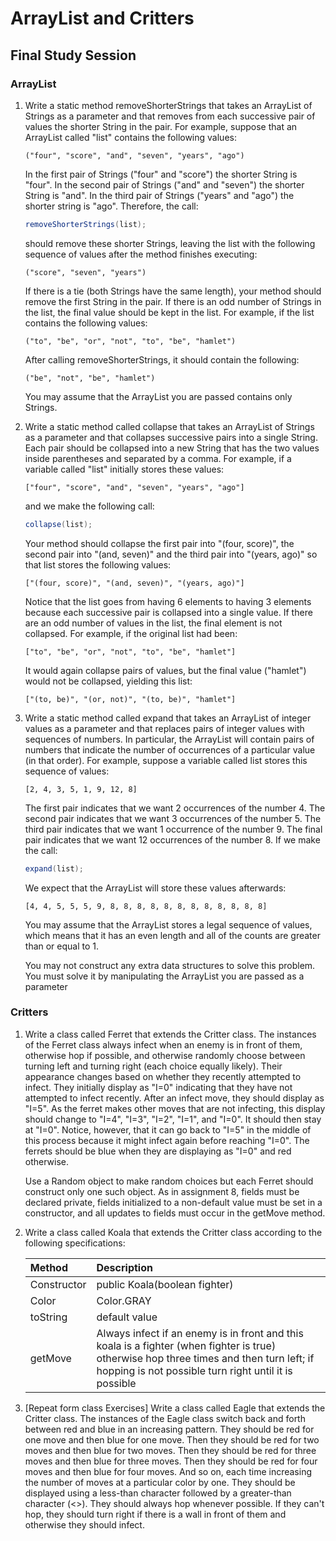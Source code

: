 # ArrayList and Critters
## Final Study Session

### ArrayList
1. Write a static method removeShorterStrings that takes an ArrayList of Strings as a parameter and that removes from each successive pair of values the shorter String in the pair. For example, suppose that an ArrayList called "list" contains the following values:

	```
	("four", "score", "and", "seven", "years", "ago")
	```

	In the first pair of Strings ("four" and "score") the shorter String is "four". In the second pair of Strings ("and" and "seven") the shorter String is "and". In the third pair of Strings ("years" and "ago") the shorter string is "ago". Therefore, the call:

	```java
	removeShorterStrings(list);
	```

	should remove these shorter Strings, leaving the list with the following sequence of values after the method finishes executing:

	```
	("score", "seven", "years")
	```

	If there is a tie (both Strings have the same length), your method should remove the first String in the pair. If there is an odd number of Strings in the list, the final value should be kept in the list. For example, if the list contains the following values:

	```
	("to", "be", "or", "not", "to", "be", "hamlet")
	```

	After calling removeShorterStrings, it should contain the following:

	```
	("be", "not", "be", "hamlet")
	```

	You may assume that the ArrayList you are passed contains only Strings.

2. Write a static method called collapse that takes an ArrayList of Strings as a parameter and that collapses successive pairs into a single String. Each pair should be collapsed into a new String that has the two values inside parentheses and separated by a comma. For example, if a variable called "list" initially stores these values:

	```
	["four", "score", "and", "seven", "years", "ago"]
	```

	and we make the following call:

	```java
	collapse(list);
	```

	Your method should collapse the first pair into "(four, score)", the second pair into "(and, seven)" and the third pair into "(years, ago)" so that list stores the following values:

	```
	["(four, score)", "(and, seven)", "(years, ago)"]
	```

	Notice that the list goes from having 6 elements to having 3 elements because each successive pair is collapsed into a single value. If there are an odd number of values in the list, the final element is not collapsed. For example, if the original list had been:

	```
	["to", "be", "or", "not", "to", "be", "hamlet"]
	```

	It would again collapse pairs of values, but the final value ("hamlet") would not be collapsed, yielding this list:

	```
	["(to, be)", "(or, not)", "(to, be)", "hamlet"]
	```

3. Write a static method called expand that takes an ArrayList of integer values as a parameter and that replaces pairs of integer values with sequences of numbers. In particular, the ArrayList will contain pairs of numbers that indicate the number of occurrences of a particular value (in that order). For example, suppose a variable called list stores this sequence of values:

	```
	[2, 4, 3, 5, 1, 9, 12, 8]
	```

	The first pair indicates that we want 2 occurrences of the number 4. The second pair indicates that we want 3 occurrences of the number 5. The third pair indicates that we want 1 occurrence of the number 9. The final pair indicates that we want 12 occurrences of the number 8.  If we make the call:

	```java
	expand(list);
	```

	We expect that the ArrayList will store these values afterwards:

	```
	[4, 4, 5, 5, 5, 9, 8, 8, 8, 8, 8, 8, 8, 8, 8, 8, 8, 8]
	```

	You may assume that the ArrayList stores a legal sequence of values, which means that it has an even length and all of the counts are greater than or equal to 1.

	You may not construct any extra data structures to solve this problem. You must solve it by manipulating the ArrayList you are passed as a parameter

### Critters
1. Write a class called Ferret that extends the Critter class. The instances of the Ferret class always infect when an enemy is in front of them, otherwise hop if possible, and otherwise randomly choose between turning left and turning right (each choice equally likely). Their appearance changes based on whether they recently attempted to infect. They initially display as "I=0" indicating that they have not attempted to infect recently. After an infect move, they should display as "I=5". As the ferret makes other moves that are not infecting, this display should change to "I=4", "I=3", "I=2", "I=1", and "I=0". It should then stay at "I=0". Notice, however, that it can go back to "I=5" in the middle of this process because it might infect again before reaching "I=0". The ferrets should be blue when they are displaying as "I=0" and red otherwise.

	Use a Random object to make random choices but each Ferret should construct only one such object. As in assignment 8, fields must be declared private, fields initialized to a non-default value must be set in a constructor, and all updates to fields must occur in the getMove method.

2. Write a class called Koala that extends the Critter class according to the following specifications:

	| Method | Description |
	| :--- | :--- |
	| Constructor | public Koala(boolean fighter) |
	| Color | Color.GRAY |
	| toString | default value |
	| getMove | Always infect if an enemy is in front and this koala is a fighter (when fighter is true) otherwise hop three times and then turn left; if hopping is not possible turn right until it is possible |

3. [Repeat form class Exercises] Write a class called Eagle that extends the Critter class. The instances of the Eagle class switch back and forth between red and blue in an increasing pattern. They should be red for one move and then blue for one move. Then they should be red for two moves and then blue for two moves. Then they should be red for three moves and then blue for three moves. Then they should be red for four moves and then blue for four moves. And so on, each time increasing the number of moves at a particular color by one. They should be displayed using a less-than character followed by a greater-than character (<>). They should always hop whenever possible. If they can't hop, they should turn right if there is a wall in front of them and otherwise they should infect.
